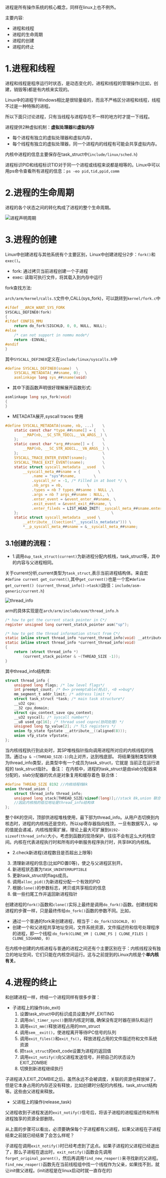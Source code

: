 进程是所有操作系统的核心概念，同样在linux上也不例外。

主要内容:

* 进程和线程
* 进程的生命周期
* 进程的创建
* 进程的终止

# 1.进程和线程

进程和线程是程序运行时状态，是动态变化的，进程和线程的管理操作(比如，创建，销毁等)都是有内核来实现的。

Linux中的进程于Windows相比是很轻量级的，而且不严格区分进程和线程，线程不过是一种特殊的进程。

所以下面只讨论进程，只有当线程与进程存在不一样的地方时才提一下线程。

进程提供2种虚拟机制：**虚拟处理器**和**虚拟内存**

* 每个进程有独立的虚拟处理器和虚拟内存，
* 每个线程有独立的虚拟处理器，同一个进程内的线程有可能会共享虚拟内存。

内核中进程的信息主要保存在task_struct中(`include/linux/sched.h`)

进程标识PID和线程标识TID对于同一个进程或线程来说都是相等的。Linux中可以用ps命令查看所有进程的信息：`ps -eo pid,tid,ppid,comm`

# 2.进程的生命周期
进程的各个状态之间的转化构成了进程的整个生命周期。

![进程声明周期](image/03-01.jpg)

# 3.进程的创建
Linux中创建进程与其他系统有个主要区别，Linux中创建进程分2步：`fork()`和`exec()`。

* fork: 通过拷贝当前进程创建一个子进程
* exec: 读取可执行文件，将其载入到内存中运行

fork查找方法:

`arch/arm/kernel/calls.S`文件中,CALL(sys_fork)，可以跳转到`kernel/fork.c`中

```c
#ifdef __ARCH_WANT_SYS_FORK
SYSCALL_DEFINE0(fork)
{
#ifdef CONFIG_MMU
    return do_fork(SIGCHLD, 0, 0, NULL, NULL);
#else
    /* can not support in nommu mode*/
    return -EINVAL;
#endif
}
```
其中`SYSCALL_DEFINE0`定义在`include/linux/syscalls.h`中

```c
#define SYSCALL_DEFINE0(sname)  \
    SYSCALL_METADATA(_##sname, 0);  \
    asmlinkage long sys_##sname(void)
```

* 其中下面函数声明很好理解展开函数形式:

```c
asmlinkage long sys_fork(void) 
{
}
```
* METADATA展开,syscall traces 使用

```c
#define SYSCALL_METADATA(sname, nb, ...)    \
    static const char *type_##sname[] = {   \
        __MAP(nb,__SC_STR_TDECL,__VA_ARGS__) \
    };                                      \
    static const char *arg_##sname[] = {    \
        __MAP(nb, __SC_STR_ADECL,__VA_ARGS__) \
    };                                      \
    SYSCALL_TRACE_ENTER_EVENT(sname);       \
    SYSCALL_TRACE_EXIT_EVENT(sname);        \
    static struct syscall_metadata __used   \
        __syscall_meta_##sname = {        \
            .name = "sys"#sname,        \
            .syscall_nr = -1, /* Filled in at boot */ \
            .nb_args = nb,           \
            .types = nb ? types_##sanme : NULL ,\
            .args = nb ? args_##sname : NULL, \
            .enter_event = &event_enter_##sname, \
            .exit_event = &event_exit_##sname, \
            .enter_fileds = LIST_HEAD_INIT(__syscall_meta_##sname.enter_fields), \
    };                                          \
    static struct syscall_metadata __used \
        __attribute__((section("__syscalls_metadata"))) \
        *__p_syscall_meta_##sname = &__syscall_meta_##sname;
```
## 3.1创建的流程：

* 1.调用`dup_task_struct(current)`为新进程分配内核栈，task_struct等，其中的内容与父进程相同。

关于current分析,current类型为`task_struct`,表示当前进程结构体。来自宏`#define current get_current()`,其中`get_current()`也是一个宏`#define get_current() (current_thread_info()->task)`(路径：`include/asm-generic/current.h`)

![thread_info](image/thread_info.png)

arm的具体实现是在`arch/arm/include/asm/thread_info.h`

```c
/* how to get the current stack pointer in C*/
register unsigned long current_statck_pointer asm("sp");

/* how to get the thread information struct from C*/
static inline struct thread_info *current_thread_info(void) __attribute_const__;
static inline struct thread_info *current_thread_info(void)
{
    return (struct thread_info *)
        (current_stack_pointer & ~(THREAD_SIZE -1));
}
```

其中thread_info结构体:

```c
struct thread_info {
    unsigned long flags; /* low level flags*/
    int preempt_count; /* 0=> preemptable(抢占), <0 =>bug*/
    mm_segment_t addr_limit; /* address limit */
    struct task_struct *task; /* main task structure*/
    __u32 cpu; 
    __32 cpu_domain;
    struct cpu_context_save cpu_context;
    __u32 syscall; /* syscall number*/
    __u8 used_cp[16]; /* thread used copro(协同处理) */
    unsigned long tp_value[2]; /* TLS registers */
    union fp_state fpstate __attribute__((aligned(8)));
    union vfp_state vfpstate;
};
```
当内核线程执行到此处时，其SP堆栈指针指向调用进程所对应的内核线程的栈顶。通过`sp & ~(THREAD_SIZE-1)`向上对齐，达到栈底部。
 将结果强制类型转换为thread_info类型，此类型中有一个成员为task_struct，它就是 当前正在运行进程的 task_struct指针。
备注：
 在内核中，进程的task_struct是由slab分配器来分配的，slab分配器的优点是对象复用和缓存着色
 联合体：

```c
#define THREAD_SIZE 8192 //内核线程栈8k
union thread_union {
    struct thread_info thread_info;
    unsigned long stack[THREAD_SIZE/sizeof(long)];//stack 8k,union 联合体的地址严格按照小端排布
    //因此内核栈的低位地址是thread_info结构体
};
```

整个8K的空间，顶部供进程堆栈使用，最下部为thread_info。从用户态切换到内核态时，进程的内核栈还是空的，所以sp寄存器指向栈顶，一旦有数据写入，sp的值就会递减，内核栈按需扩展，理论上最大可扩展到`8192- sizeof(thread_info)`大小，考虑到函数的现场保护，往往不会有这么大的栈空间。内核在代表进程执行时和所有的中断服务程序执行时，共享8K的内核栈。


* 2.check新进程(进程数目是否超出上限等)

3. 清理新进程的信息(比如PID置0等)，使之与父进程区别开。
4. 新进程状态置为`TASK_UNINTERRUPTIBLE`
5. 更新task_struct的flags成员。
6. 调用`alloc_pid()`为新进程分配一个有效的PID
7. 根据`clone()`的参数标志，拷贝或共享相应的信息
8. 做一些扫尾工作并返回新进程指针

创建进程的`fork()`函数和`clone()`实际上最终是调用`do_fork()`函数。创建线程和进程的步骤一样，只是最终传给`do_fork()`函数的参数不同。比如，

* 通过一个普通的fork来创建进程，相当于：`do_fork(SIGCHLD, 0)`
* 创建一个和父进程共享地址空间，文件系统资源，文件描述符和信号处理程序的进程，即一个线程:`do_fork(CLONE_VM | CLONE_FS | CLONE_FILES | CLONE_SIGHAND, 0)`

在内核中创建的内核进程与普通的进程之间还有个主要区别在于：内核线程没有独立的地址空间，它们只能在内核空间运行。这与之前提到的Linux内核是个**单内核有关**。

# 4.进程的终止

和创建进程一样，终结一个进程同样有很多步骤：

* 子进程上的操作(do_exit)
	1. 设置task_struct中的标识成员设置为PF_EXITING
	2. 调用`del_timer_sync()`删除内核定时器, 确保没有定时器在排队和运行
	3. 调用`exit_mm()`释放进程占用的mm_struct
	4. 调用`sem__exit()`，使进程离开等待IPC信号的队列
	5. 调用`exit_files()`和`exit_fs()`，释放进程占用的文件描述符和文件系统资源
	6. 把`task_struct`的exit_code设置为进程的返回值
	7. 调用`exit_notify()`向父进程发送信号，并把自己的状态设为EXIT_ZOMBIE
	8. 切换到新进程继续执行

子进程进入EXIT_ZOMBIE之后，虽然永远不会被调度，关联的资源也释放掉了，但是它本身占用的内存还没有释放，比如创建时分配的内核栈，task_struct结构等。这些由父进程来释放。

* 父进程上的操作(release_task)

父进程收到子进程发送的`exit_notify()`信号后，将该子进程的进程描述符和所有进程独享的资源全部删除。

从上面的步骤可以看出，必须要确保每个子进程都有父进程，如果父进程在子进程结束之前就已经结束了会怎么样呢？

子进程在调用`exit_notify()`时已经考虑到了这点。如果子进程的父进程已经退出了，那么子进程在退出时，`exit_notify()`函数会先调用`forget_original_parent()`，然后再调用`find_new_reaper()`来寻找新的父进程。`find_new_reaper()`函数先在当前线程组中找一个线程作为父亲，如果找不到，就让init做父进程。(init进程是在linux启动时就一直存在的)

